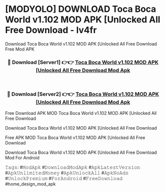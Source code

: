 # [MODYOLO] DOWNLOAD Toca Boca World v1.102 MOD APK [Unlocked All Free Download - lv4fr
Download Toca Boca World v1.102 MOD APK [Unlocked All Free Download Free Mod APK

<div align="center">
<h3>🔴 Download [Server1] 👉👉 <a href="https://apk-comot.site?title=Toca_Boca_World_v1.102_MOD_APK_[Unlocked_All_Free_Download">Toca Boca World v1.102 MOD APK [Unlocked All Free Download Mod Apk</a></h3><br>

<h3>🔴 Download [Server2] 👉👉 <a href="https://apk-comot.site?title=Toca_Boca_World_v1.102_MOD_APK_[Unlocked_All_Free_Download">Toca Boca World v1.102 MOD APK [Unlocked All Free Download Mod Apk</a></h3>
</div>


Free Download APK MOD Toca Boca World v1.102 MOD APK [Unlocked All Free Download

Download Toca Boca World v1.102 MOD APK [Unlocked All Free Download 

Free APK MOD Toca Boca World v1.102 MOD APK [Unlocked All Free Download 

Download Toca Boca World v1.102 MOD APK [Unlocked All Free Download Mod For Android

𝚃𝚊𝚐𝚜: #𝙼𝚘𝚍𝙰𝚙𝚔 #𝙳𝚘𝚠𝚗𝚕𝚘𝚊𝚍𝙼𝚘𝚍𝙰𝚙𝚔 #𝙰𝚙𝚔𝙻𝚊𝚝𝚎𝚜𝚝𝚅𝚎𝚛𝚜𝚒𝚘𝚗 #𝙰𝚙𝚔𝚄𝚗𝚕𝚒𝚖𝚒𝚝𝚎𝚍𝙼𝚘𝚗𝚎𝚢 #𝙰𝚙𝚔𝚄𝚗𝚕𝚘𝚌𝚔𝙰𝚕𝚕 #𝙰𝚙𝚔𝙽𝚘𝙰𝚍𝚜 #𝚄𝚗𝚕𝚘𝚌𝚔𝙿𝚛𝚎𝚖𝚒𝚞𝚖 #𝙵𝚘𝚛𝙰𝚗𝚍𝚛𝚘𝚒𝚍 #𝙵𝚛𝚎𝚎𝙳𝚘𝚠𝚗𝚕𝚘𝚊𝚍 #home_design_mod_apk